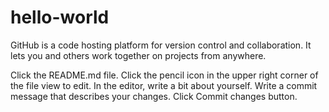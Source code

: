 # hello-world
GitHub is a code hosting platform for version control and collaboration. It lets you and others work together on projects from anywhere.


Click the README.md file.
Click the pencil icon in the upper right corner of the file view to edit.
In the editor, write a bit about yourself.
Write a commit message that describes your changes.
Click Commit changes button.
